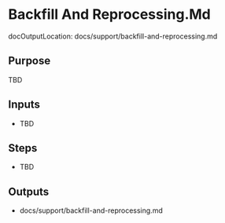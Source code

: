 # Backfill And Reprocessing.Md

docOutputLocation: docs/support/backfill-and-reprocessing.md

## Purpose

TBD

## Inputs

- TBD

## Steps

- TBD

## Outputs

- docs/support/backfill-and-reprocessing.md
